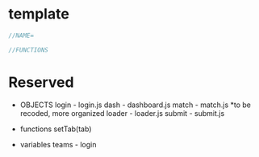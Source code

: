 # template
```js
//NAME=

//FUNCTIONS
```

# Reserved
 - OBJECTS
login - login.js
dash - dashboard.js
match - match.js    *to be recoded, more organized
loader - loader.js
submit - submit.js


 - functions
setTab(tab)

 - variables
teams - login

